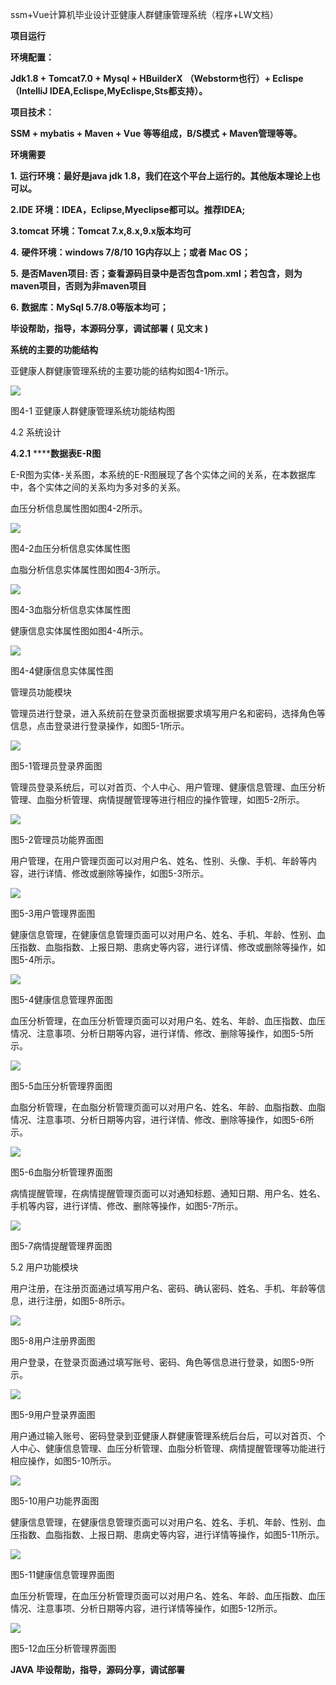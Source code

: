 ssm+Vue计算机毕业设计亚健康人群健康管理系统（程序+LW文档）

**项目运行**

**环境配置：**

**Jdk1.8 + Tomcat7.0 + Mysql + HBuilderX** **（Webstorm也行）+ Eclispe（IntelliJ
IDEA,Eclispe,MyEclispe,Sts都支持）。**

**项目技术：**

**SSM + mybatis + Maven + Vue** **等等组成，B/S模式 + Maven管理等等。**

**环境需要**

**1.** **运行环境：最好是java jdk 1.8，我们在这个平台上运行的。其他版本理论上也可以。**

**2.IDE** **环境：IDEA，Eclipse,Myeclipse都可以。推荐IDEA;**

**3.tomcat** **环境：Tomcat 7.x,8.x,9.x版本均可**

**4.** **硬件环境：windows 7/8/10 1G内存以上；或者 Mac OS；**

**5.** **是否Maven项目: 否；查看源码目录中是否包含pom.xml；若包含，则为maven项目，否则为非maven项目**

**6.** **数据库：MySql 5.7/8.0等版本均可；**

**毕设帮助，指导，本源码分享，调试部署** **(** **见文末** **)**

**系统的主要的功能结构**

亚健康人群健康管理系统的主要功能的结构如图4-1所示。

![](./res/e460f4368c034adb81fdbccba9993223.png)

图4-1 亚健康人群健康管理系统功能结构图

4.2 系统设计

**4.2.1** ******数据表E-R图**

E-R图为实体-关系图，本系统的E-R图展现了各个实体之间的关系，在本数据库中，各个实体之间的关系均为多对多的关系。

血压分析信息属性图如图4-2所示。

![](./res/fcd0ae9d8cfc4cbda0350c6590d48c4b.png)

图4-2血压分析信息实体属性图

血脂分析信息实体属性图如图4-3所示。

![](./res/99df9f07733044dc8128b5038aafb7b0.png)

图4-3血脂分析信息实体属性图

健康信息实体属性图如图4-4所示。

![](./res/77aeba17303841cfad8c2fb8c14be719.png)

图4-4健康信息实体属性图

管理员功能模块

管理员进行登录，进入系统前在登录页面根据要求填写用户名和密码，选择角色等信息，点击登录进行登录操作，如图5-1所示。

![](./res/a860523793494f8383b39f07131e2e87.png)

图5-1管理员登录界面图

管理员登录系统后，可以对首页、个人中心、用户管理、健康信息管理、血压分析管理、血脂分析管理、病情提醒管理等进行相应的操作管理，如图5-2所示。

![](./res/32758fd3f9af4d88a08ff706b88f8c70.png)

图5-2管理员功能界面图

用户管理，在用户管理页面可以对用户名、姓名、性别、头像、手机、年龄等内容，进行详情、修改或删除等操作，如图5-3所示。

![](./res/c9d437f71a3a40c39f70b177220d3408.png)

图5-3用户管理界面图

健康信息管理，在健康信息管理页面可以对用户名、姓名、手机、年龄、性别、血压指数、血脂指数、上报日期、患病史等内容，进行详情、修改或删除等操作，如图5-4所示。

![](./res/a67ddbebe4f04222ab1a81e560c3d011.png)

图5-4健康信息管理界面图

血压分析管理，在血压分析管理页面可以对用户名、姓名、年龄、血压指数、血压情况、注意事项、分析日期等内容，进行详情、修改、删除等操作，如图5-5所示。

![](./res/10ebe726b5ad45de9d441bbdda764f5b.png)

图5-5血压分析管理界面图

血脂分析管理，在血脂分析管理页面可以对用户名、姓名、年龄、血脂指数、血脂情况、注意事项、分析日期等内容，进行详情、修改、删除等操作，如图5-6所示。

![](./res/fd3d7da58d0141f49f2d1f39e419817f.png)

图5-6血脂分析管理界面图

病情提醒管理，在病情提醒管理页面可以对通知标题、通知日期、用户名、姓名、手机等内容，进行详情、修改、删除等操作，如图5-7所示。

![](./res/1ab0d70e5d134c6e9d868d1124e0847a.png)

图5-7病情提醒管理界面图

5.2 用户功能模块

用户注册，在注册页面通过填写用户名、密码、确认密码、姓名、手机、年龄等信息，进行注册，如图5-8所示。

![](./res/7652311d664b476b8ffe0617b2023d7e.png)

图5-8用户注册界面图

用户登录，在登录页面通过填写账号、密码、角色等信息进行登录，如图5-9所示。

![](./res/d86fd2837dbe462d921ea283b8e1701f.png)

图5-9用户登录界面图

用户通过输入账号、密码登录到亚健康人群健康管理系统后台后，可以对首页、个人中心、健康信息管理、血压分析管理、血脂分析管理、病情提醒管理等功能进行相应操作，如图5-10所示。

![](./res/e3c9d5b38ca8475e8073051a53a6987c.png)

图5-10用户功能界面图

健康信息管理，在健康信息管理页面可以对用户名、姓名、手机、年龄、性别、血压指数、血脂指数、上报日期、患病史等内容，进行详情等操作，如图5-11所示。

![](./res/7bf3648e0f2f4e78b00943282c6abae6.png)

图5-11健康信息管理界面图

血压分析管理，在血压分析管理页面可以对用户名、姓名、年龄、血压指数、血压情况、注意事项、分析日期等内容，进行详情等操作，如图5-12所示。

![](./res/9af3b38cace240618c131d9136cb11a1.png)

图5-12血压分析管理界面图

**JAVA** **毕设帮助，指导，源码分享，调试部署**

